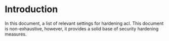 # Introduction
In this document, a list of relevant settings for hardening acl.
This document is non-exhaustive, however, it provides a solid base of security hardening 
measures.
